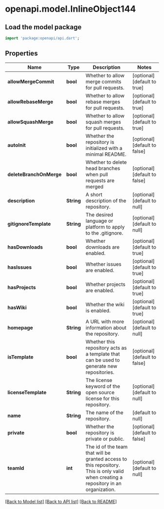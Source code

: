 # openapi.model.InlineObject144

## Load the model package
```dart
import 'package:openapi/api.dart';
```

## Properties
Name | Type | Description | Notes
------------ | ------------- | ------------- | -------------
**allowMergeCommit** | **bool** | Whether to allow merge commits for pull requests. | [optional] [default to true]
**allowRebaseMerge** | **bool** | Whether to allow rebase merges for pull requests. | [optional] [default to true]
**allowSquashMerge** | **bool** | Whether to allow squash merges for pull requests. | [optional] [default to true]
**autoInit** | **bool** | Whether the repository is initialized with a minimal README. | [optional] [default to false]
**deleteBranchOnMerge** | **bool** | Whether to delete head branches when pull requests are merged | [optional] [default to false]
**description** | **String** | A short description of the repository. | [optional] [default to null]
**gitignoreTemplate** | **String** | The desired language or platform to apply to the .gitignore. | [optional] [default to null]
**hasDownloads** | **bool** | Whether downloads are enabled. | [optional] [default to true]
**hasIssues** | **bool** | Whether issues are enabled. | [optional] [default to true]
**hasProjects** | **bool** | Whether projects are enabled. | [optional] [default to true]
**hasWiki** | **bool** | Whether the wiki is enabled. | [optional] [default to true]
**homepage** | **String** | A URL with more information about the repository. | [optional] [default to null]
**isTemplate** | **bool** | Whether this repository acts as a template that can be used to generate new repositories. | [optional] [default to false]
**licenseTemplate** | **String** | The license keyword of the open source license for this repository. | [optional] [default to null]
**name** | **String** | The name of the repository. | [default to null]
**private** | **bool** | Whether the repository is private or public. | [optional] [default to false]
**teamId** | **int** | The id of the team that will be granted access to this repository. This is only valid when creating a repository in an organization. | [optional] [default to null]

[[Back to Model list]](../README.md#documentation-for-models) [[Back to API list]](../README.md#documentation-for-api-endpoints) [[Back to README]](../README.md)


